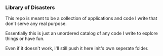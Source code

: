 ### Library of Disasters

This repo is meant to be a collection of applications and code I write that don't serve any real purpose.

Essentially this is just an unordered catalog of any code I write to explore things or have fun.

Even if it doesn't work, I'll still push it here init's own seperate folder.


